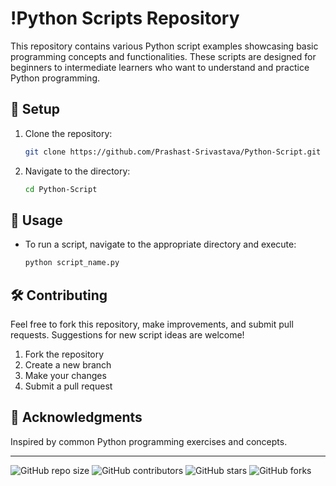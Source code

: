 # !Python Scripts Repository

This repository contains various Python script examples showcasing basic programming concepts and functionalities. These scripts are designed for beginners to intermediate learners who want to understand and practice Python programming.

## 🔧 Setup

1. Clone the repository:
    ```sh
    git clone https://github.com/Prashast-Srivastava/Python-Script.git
    ```
2. Navigate to the directory:
    ```sh
    cd Python-Script
    ```

## 🚀 Usage

- To run a script, navigate to the appropriate directory and execute:
    ```sh
    python script_name.py
    ```

## 🛠️ Contributing

Feel free to fork this repository, make improvements, and submit pull requests. Suggestions for new script ideas are welcome!

1. Fork the repository
2. Create a new branch
3. Make your changes
4. Submit a pull request

## 🏅 Acknowledgments

Inspired by common Python programming exercises and concepts.

---

![GitHub repo size](https://img.shields.io/github/repo-size/Prashast-Srivastava/Python-Script)
![GitHub contributors](https://img.shields.io/github/contributors/Prashast-Srivastava/Python-Script)
![GitHub stars](https://img.shields.io/github/stars/Prashast-Srivastava/Python-Script?style=social)
![GitHub forks](https://img.shields.io/github/forks/Prashast-Srivastava/Python-Script?style=social)


